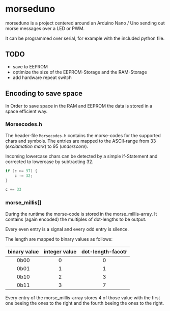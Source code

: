 # morseduno
morseduno is a project centered around an Arduino Nano / Uno sending out morse messages over a LED or PWM.

It can be programmed over serial, for example with the included python file.

## TODO
- save to EEPROM
- optimize the size of the EEPROM-Storage and the RAM-Storage
- add hardware repeat switch

## Encoding to save space
In Order to save space in the RAM and EEPROM the data is stored in a space efficient way.

### Morsecodes.h
The header-file `Morsecodes.h` contains the morse-codes for the supported chars and symbols. The entries are mapped to the ASCII-range from 33 (_exclamation mark_) to 95 (_underscore_).

Incoming lowercase chars can be detected by a simple if-Statement and corrected to lowercase by subtracting 32.
```C++
if (c >= 97) {
	c -= 32;
}

c += 33
```

### morse_millis[]
During the runtime the morse-code is stored in the morse_millis-array. It contains (again encoded) the multiples of dot-lengths to be output.

Every even entry is a signal and every odd entry is silence.

The length are mapped to binary values as follows:

| binary value | integer value | dot-length-facotr |
| :----------: | :-----------: | :---------------: |
| 0b00         | 0             | 0                 |
| 0b01         | 1             | 1                 |
| 0b10         | 2             | 3                 |
| 0b11         | 3             | 7                 |

Every entry of the morse_millis-array stores 4 of those value with the first one beeing the ones to the right and the fourth beeing the ones to the right.